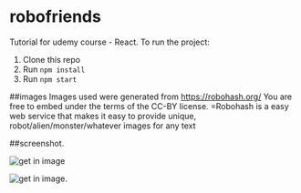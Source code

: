 # robofriends
Tutorial for udemy course - React.
To run the project:

1. Clone this repo
2. Run `npm install`
3. Run `npm start`

##images 
Images used were generated from https://robohash.org/ You are free to embed under the terms of the CC-BY license.
=Robohash is a easy web service that makes it easy to provide unique, robot/alien/monster/whatever images for any text

##screenshot.

![get in image](../master/robofriends.JPG)

![get in image](../master/robofriends2.JPG).
